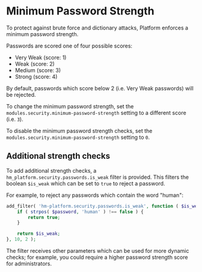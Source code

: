# Minimum Password Strength

To protect against brute force and dictionary attacks, Platform enforces a minimum password strength.

Passwords are scored one of four possible scores:

* Very Weak (score: 1)
* Weak (score: 2)
* Medium (score: 3)
* Strong (score: 4)

By default, passwords which score below 2 (i.e. Very Weak passwords) will be rejected.

To change the minimum password strength, set the `modules.security.minimum-password-strength` setting to a different score (i.e. `3`).

To disable the minimum password strength checks, set the `modules.security.minimum-password-strength` setting to `0`.


## Additional strength checks

To add additional strength checks, a `hm_platform.security.passwords.is_weak` filter is provided. This filters the boolean `$is_weak` which can be set to `true` to reject a password.

For example, to reject any passwords which contain the word "human":

```php
add_filter( 'hm-platform.security.passwords.is_weak', function ( $is_weak, $password ) {
	if ( strpos( $password, 'human' ) !== false ) {
		return true;
	}

	return $is_weak;
}, 10, 2 );
```

The filter receives other parameters which can be used for more dynamic checks; for example, you could require a higher password strength score for administrators.
